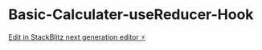 # Basic-Calculater-useReducer-Hook

[Edit in StackBlitz next generation editor ⚡️](https://stackblitz.com/~/github.com/kenanturgay/Basic-Calculater-useReducer-Hook)